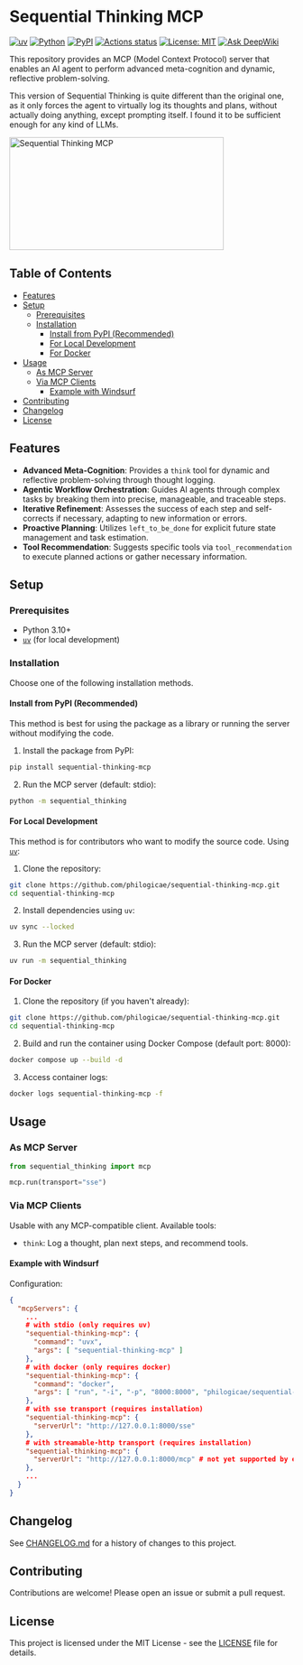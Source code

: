 # Sequential Thinking MCP

[![uv](https://img.shields.io/endpoint?url=https://raw.githubusercontent.com/astral-sh/uv/main/assets/badge/v0.json)](https://docs.astral.sh/uv/getting-started/installation/)
[![Python](https://img.shields.io/badge/python-3.10%2B-blue)](https://www.python.org/downloads/)
[![PyPI](https://badge.fury.io/py/sequential-thinking-mcp.svg?cache-control=no-cache)](https://badge.fury.io/py/sequential-thinking-mcp)
[![Actions status](https://github.com/philogicae/sequential-thinking-mcp/actions/workflows/python-package-ci.yml/badge.svg?cache-control=no-cache)](https://github.com/philogicae/sequential-thinking-mcp/actions)
[![License: MIT](https://img.shields.io/badge/License-MIT-yellow.svg)](https://opensource.org/licenses/MIT)
[![Ask DeepWiki](https://deepwiki.com/badge.svg)](https://deepwiki.com/philogicae/sequential-thinking-mcp)

This repository provides an MCP (Model Context Protocol) server that enables an AI agent to perform advanced meta-cognition and dynamic, reflective problem-solving.

This version of Sequential Thinking is quite different than the original one, as it only forces the agent to virtually log its thoughts and plans, without actually doing anything, except prompting itself. I found it to be sufficient enough for any kind of LLMs.

<a href="https://glama.ai/mcp/servers/@philogicae/sequential-thinking-mcp">
  <img width="380" height="200" src="https://glama.ai/mcp/servers/@philogicae/sequential-thinking-mcp/badge?cache-control=no-cache" alt="Sequential Thinking MCP" />
</a>

## Table of Contents

- [Features](#features)
- [Setup](#setup)
  - [Prerequisites](#prerequisites)
  - [Installation](#installation)
    - [Install from PyPI (Recommended)](#install-from-pypi-recommended)
    - [For Local Development](#for-local-development)
    - [For Docker](#for-docker)
- [Usage](#usage)
  - [As MCP Server](#as-mcp-server)
  - [Via MCP Clients](#via-mcp-clients)
    - [Example with Windsurf](#example-with-windsurf)
- [Contributing](#contributing)
- [Changelog](#changelog)
- [License](#license)

## Features

-   **Advanced Meta-Cognition**: Provides a `think` tool for dynamic and reflective problem-solving through thought logging.
-   **Agentic Workflow Orchestration**: Guides AI agents through complex tasks by breaking them into precise, manageable, and traceable steps.
-   **Iterative Refinement**: Assesses the success of each step and self-corrects if necessary, adapting to new information or errors.
-   **Proactive Planning**: Utilizes `left_to_be_done` for explicit future state management and task estimation.
-   **Tool Recommendation**: Suggests specific tools via `tool_recommendation` to execute planned actions or gather necessary information.

## Setup

### Prerequisites

-   Python 3.10+
-   [`uv`](https://github.com/astral-sh/uv) (for local development)

### Installation

Choose one of the following installation methods.

#### Install from PyPI (Recommended)

This method is best for using the package as a library or running the server without modifying the code.

1.  Install the package from PyPI:
```bash
pip install sequential-thinking-mcp
```
2.  Run the MCP server (default: stdio):
```bash
python -m sequential_thinking
```

#### For Local Development

This method is for contributors who want to modify the source code.
Using [`uv`](https://github.com/astral-sh/uv):

1.  Clone the repository:
```bash
git clone https://github.com/philogicae/sequential-thinking-mcp.git
cd sequential-thinking-mcp
```
2.  Install dependencies using `uv`:
```bash
uv sync --locked
```
3.  Run the MCP server (default: stdio):
```bash
uv run -m sequential_thinking
```

#### For Docker

1.  Clone the repository (if you haven't already):
```bash
git clone https://github.com/philogicae/sequential-thinking-mcp.git
cd sequential-thinking-mcp
```
2.  Build and run the container using Docker Compose (default port: 8000):
```bash
docker compose up --build -d
```
3.  Access container logs:
```bash
docker logs sequential-thinking-mcp -f
```

## Usage

### As MCP Server

```python
from sequential_thinking import mcp

mcp.run(transport="sse")
```

### Via MCP Clients

Usable with any MCP-compatible client. Available tools:

-   `think`: Log a thought, plan next steps, and recommend tools.

#### Example with Windsurf
Configuration:
```json
{
  "mcpServers": {
    ...
    # with stdio (only requires uv)
    "sequential-thinking-mcp": {
      "command": "uvx",
      "args": [ "sequential-thinking-mcp" ]
    },
    # with docker (only requires docker)
    "sequential-thinking-mcp": {
      "command": "docker",
      "args": [ "run", "-i", "-p", "8000:8000", "philogicae/sequential-thinking-mcp:latest", "sequential-thinking-mcp" ]
    },
    # with sse transport (requires installation)
    "sequential-thinking-mcp": {
      "serverUrl": "http://127.0.0.1:8000/sse"
    },
    # with streamable-http transport (requires installation)
    "sequential-thinking-mcp": {
      "serverUrl": "http://127.0.0.1:8000/mcp" # not yet supported by every client
    },
    ...
  }
}
```

## Changelog

See [CHANGELOG.md](CHANGELOG.md) for a history of changes to this project.

## Contributing

Contributions are welcome! Please open an issue or submit a pull request.

## License

This project is licensed under the MIT License - see the [LICENSE](LICENSE) file for details.